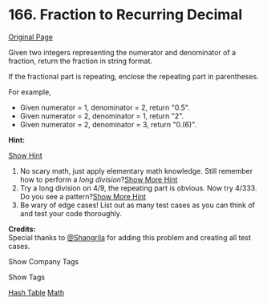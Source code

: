# 166. Fraction to Recurring Decimal

[Original Page](https://leetcode.com/problems/fraction-to-recurring-decimal/)

Given two integers representing the numerator and denominator of a fraction, return the fraction in string format.

If the fractional part is repeating, enclose the repeating part in parentheses.

For example,

*   Given numerator = 1, denominator = 2, return "0.5".
*   Given numerator = 2, denominator = 1, return "2".
*   Given numerator = 2, denominator = 3, return "0.(6)".

**Hint:**

[Show Hint](#)

1.  No scary math, just apply elementary math knowledge. Still remember how to perform a _long division_?[Show More Hint](#)
2.  Try a long division on 4/9, the repeating part is obvious. Now try 4/333\. Do you see a pattern?[Show More Hint](#)
3.  Be wary of edge cases! List out as many test cases as you can think of and test your code thoroughly.

**Credits:**  
Special thanks to [@Shangrila](https://oj.leetcode.com/discuss/user/Shangrila) for adding this problem and creating all test cases.

<div>

<div id="company_tags" class="btn btn-xs btn-warning">Show Company Tags</div>

<span class="hidebutton" style="display: none;">[Google](/company/google/)</span></div>

<div>

<div id="tags" class="btn btn-xs btn-warning">Show Tags</div>

<span class="hidebutton">[Hash Table](/tag/hash-table/) [Math](/tag/math/)</span></div>